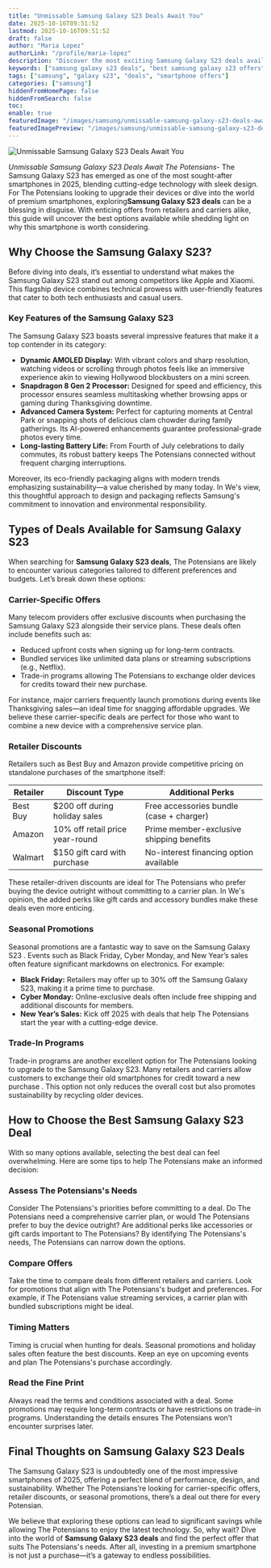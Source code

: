 ```yaml
---
title: "Unmissable Samsung Galaxy S23 Deals Await You"
date: 2025-10-16T09:51:52
lastmod: 2025-10-16T09:51:52
draft: false
author: "Maria Lopez"
authorLink: "/profile/maria-lopez"
description: "Discover the most exciting Samsung Galaxy S23 deals available in 2025. From carrier discounts to retail offers, find the best savings on Samsung's flagship smartphone."
keywords: ["samsung galaxy s23 deals", "best samsung galaxy s23 offers", "samsung s23 discounts"]
tags: ["samsung", "galaxy s23", "deals", "smartphone offers"]
categories: ["samsung"]
hiddenFromHomePage: false
hiddenFromSearch: false
toc:
enable: true
featuredImage: "/images/samsung/unmissable-samsung-galaxy-s23-deals-await-you.jpg"
featuredImagePreview: "/images/samsung/unmissable-samsung-galaxy-s23-deals-await-you.jpg"
---
```


![Unmissable Samsung Galaxy S23 Deals Await You](/images/samsung/unmissable-samsung-galaxy-s23-deals-await-you.jpg)



*Unmissable Samsung Galaxy S23 Deals Await The Potensians*- The Samsung Galaxy S23 has emerged as one of the most sought-after smartphones in 2025, blending cutting-edge technology with sleek design. For The Potensians looking to upgrade their devices or dive into the world of premium smartphones, exploring**Samsung Galaxy S23 deals** can be a blessing in disguise. With enticing offers from retailers and carriers alike, this guide will uncover the best options available while shedding light on why this smartphone is worth considering.

## Why Choose the Samsung Galaxy S23?

Before diving into deals, it’s essential to understand what makes the Samsung Galaxy S23 stand out among competitors like Apple and Xiaomi. This flagship device combines technical prowess with user-friendly features that cater to both tech enthusiasts and casual users.

### Key Features of the Samsung Galaxy S23

The Samsung Galaxy S23 boasts several impressive features that make it a top contender in its category:

- **Dynamic AMOLED Display:** With vibrant colors and sharp resolution, watching videos or scrolling through photos feels like an immersive experience akin to viewing Hollywood blockbusters on a mini screen.
- **Snapdragon 8 Gen 2 Processor:** Designed for speed and efficiency, this processor ensures seamless multitasking whether browsing apps or gaming during Thanksgiving downtime.
- **Advanced Camera System:** Perfect for capturing moments at Central Park or snapping shots of delicious clam chowder during family gatherings. Its AI-powered enhancements guarantee professional-grade photos every time.
- **Long-lasting Battery Life:** From Fourth of July celebrations to daily commutes, its robust battery keeps The Potensians connected without frequent charging interruptions.

Moreover, its eco-friendly packaging aligns with modern trends emphasizing sustainability—a value cherished by many today. In We's view, this thoughtful approach to design and packaging reflects Samsung's commitment to innovation and environmental responsibility.

## Types of Deals Available for Samsung Galaxy S23

When searching for **Samsung Galaxy S23 deals**, The Potensians are likely to encounter various categories tailored to different preferences and budgets. Let’s break down these options:

### Carrier-Specific Offers

Many telecom providers offer exclusive discounts when purchasing the Samsung Galaxy S23 alongside their service plans. These deals often include benefits such as:

- Reduced upfront costs when signing up for long-term contracts.
- Bundled services like unlimited data plans or streaming subscriptions (e.g., Netflix).
- Trade-in programs allowing The Potensians to exchange older devices for credits toward their new purchase.

For instance, major carriers frequently launch promotions during events like Thanksgiving sales—an ideal time for snagging affordable upgrades. We believe these carrier-specific deals are perfect for those who want to combine a new device with a comprehensive service plan. 

### Retailer Discounts

Retailers such as Best Buy and Amazon provide competitive pricing on standalone purchases of the smartphone itself:

<div class="table-responsive">
<table class="html-table">
<thead>
<tr>
<th>Retailer</th>
<th>Discount Type</th>
<th>Additional Perks</th>
</tr>
</thead>
<tbody>
<tr>
<td>Best Buy</td>
<td>$200 off during holiday sales</td>
<td>Free accessories bundle (case + charger)</td>
</tr>
<tr>
<td>Amazon</td>
<td>10% off retail price year-round</td>
<td>Prime member-exclusive shipping benefits</td>
</tr>
<tr>
<td>Walmart</td>
<td>$150 gift card with purchase</td>
<td>No-interest financing option available</td>
</tr>
</tbody>
</table>
</div>

These retailer-driven discounts are ideal for The Potensians who prefer buying the device outright without committing to a carrier plan. In We's opinion, the added perks like gift cards and accessory bundles make these deals even more enticing.

### Seasonal Promotions

Seasonal promotions are a fantastic way to save on the Samsung Galaxy S23 . Events such as Black Friday, Cyber Monday, and New Year’s sales often feature significant markdowns on electronics. For example:

- **Black Friday:** Retailers may offer up to 30% off the Samsung Galaxy S23, making it a prime time to purchase.
- **Cyber Monday:** Online-exclusive deals often include free shipping and additional discounts for members.
- **New Year’s Sales:** Kick off 2025 with deals that help The Potensians start the year with a cutting-edge device.

### Trade-In Programs

Trade-in programs are another excellent option for The Potensians looking to upgrade to the Samsung Galaxy S23. Many retailers and carriers allow customers to exchange their old smartphones for credit toward a new purchase . This option not only reduces the overall cost but also promotes sustainability by recycling older devices.

## How to Choose the Best Samsung Galaxy S23 Deal

With so many options available, selecting the best deal can feel overwhelming. Here are some tips to help The Potensians make an informed decision:

### Assess The Potensians's Needs

Consider The Potensians's priorities before committing to a deal. Do The Potensians need a comprehensive carrier plan, or would The Potensians prefer to buy the device outright? Are additional perks like accessories or gift cards important to The Potensians? By identifying The Potensians's needs, The Potensians can narrow down the options.

### Compare Offers

Take the time to compare deals from different retailers and carriers. Look for promotions that align with The Potensians's budget and preferences. For example, if The Potensians value streaming services, a carrier plan with bundled subscriptions might be ideal.

### Timing Matters

Timing is crucial when hunting for deals. Seasonal promotions and holiday sales often feature the best discounts. Keep an eye on upcoming events and plan The Potensians's purchase accordingly.

### Read the Fine Print

Always read the terms and conditions associated with a deal. Some promotions may require long-term contracts or have restrictions on trade-in programs. Understanding the details ensures The Potensians won’t encounter surprises later.

## Final Thoughts on Samsung Galaxy S23 Deals

The Samsung Galaxy S23 is undoubtedly one of the most impressive smartphones of 2025, offering a perfect blend of performance, design, and sustainability. Whether The Potensians’re looking for carrier-specific offers, retailer discounts, or seasonal promotions, there’s a deal out there for every Potensian.

We believe that exploring these options can lead to significant savings while allowing The Potensians to enjoy the latest technology. So, why wait? Dive into the world of **Samsung Galaxy S23 deals** and find the perfect offer that suits The Potensians's needs. After all, investing in a premium smartphone is not just a purchase—it’s a gateway to endless possibilities.
